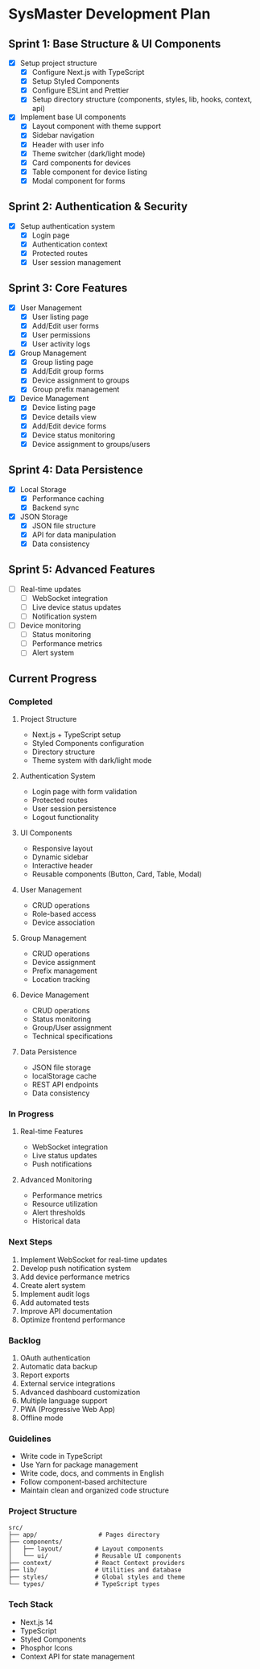 # SysMaster Development Plan

## Sprint 1: Base Structure & UI Components 
- [x] Setup project structure
  - [x] Configure Next.js with TypeScript
  - [x] Setup Styled Components
  - [x] Configure ESLint and Prettier
  - [x] Setup directory structure (components, styles, lib, hooks, context, api)

- [x] Implement base UI components
  - [x] Layout component with theme support
  - [x] Sidebar navigation
  - [x] Header with user info
  - [x] Theme switcher (dark/light mode)
  - [x] Card components for devices
  - [x] Table component for device listing
  - [x] Modal component for forms

## Sprint 2: Authentication & Security 
- [x] Setup authentication system
  - [x] Login page
  - [x] Authentication context
  - [x] Protected routes
  - [x] User session management

## Sprint 3: Core Features 
- [x] User Management
  - [x] User listing page
  - [x] Add/Edit user forms
  - [x] User permissions
  - [x] User activity logs

- [x] Group Management
  - [x] Group listing page
  - [x] Add/Edit group forms
  - [x] Device assignment to groups
  - [x] Group prefix management

- [x] Device Management
  - [x] Device listing page
  - [x] Device details view
  - [x] Add/Edit device forms
  - [x] Device status monitoring
  - [x] Device assignment to groups/users

## Sprint 4: Data Persistence 
- [x] Local Storage
  - [x] Performance caching
  - [x] Backend sync

- [x] JSON Storage
  - [x] JSON file structure
  - [x] API for data manipulation
  - [x] Data consistency

## Sprint 5: Advanced Features 
- [ ] Real-time updates
  - [ ] WebSocket integration
  - [ ] Live device status updates
  - [ ] Notification system

- [ ] Device monitoring
  - [ ] Status monitoring
  - [ ] Performance metrics
  - [ ] Alert system

## Current Progress

### Completed 
1. Project Structure
   - Next.js + TypeScript setup
   - Styled Components configuration
   - Directory structure
   - Theme system with dark/light mode

2. Authentication System
   - Login page with form validation
   - Protected routes
   - User session persistence
   - Logout functionality

3. UI Components
   - Responsive layout
   - Dynamic sidebar
   - Interactive header
   - Reusable components (Button, Card, Table, Modal)

4. User Management
   - CRUD operations
   - Role-based access
   - Device association

5. Group Management
   - CRUD operations
   - Device assignment
   - Prefix management
   - Location tracking

6. Device Management
   - CRUD operations
   - Status monitoring
   - Group/User assignment
   - Technical specifications

7. Data Persistence
   - JSON file storage
   - localStorage cache
   - REST API endpoints
   - Data consistency

### In Progress 
1. Real-time Features
   - WebSocket integration
   - Live status updates
   - Push notifications

2. Advanced Monitoring
   - Performance metrics
   - Resource utilization
   - Alert thresholds
   - Historical data

### Next Steps 
1. Implement WebSocket for real-time updates
2. Develop push notification system
3. Add device performance metrics
4. Create alert system
5. Implement audit logs
6. Add automated tests
7. Improve API documentation
8. Optimize frontend performance

### Backlog 
1. OAuth authentication
2. Automatic data backup
3. Report exports
4. External service integrations
5. Advanced dashboard customization
6. Multiple language support
7. PWA (Progressive Web App)
8. Offline mode

### Guidelines
- Write code in TypeScript
- Use Yarn for package management
- Write code, docs, and comments in English
- Follow component-based architecture
- Maintain clean and organized code structure

### Project Structure
```
src/
├── app/                 # Pages directory
├── components/         
│   ├── layout/         # Layout components
│   └── ui/             # Reusable UI components
├── context/            # React Context providers
├── lib/                # Utilities and database
├── styles/             # Global styles and theme
└── types/              # TypeScript types
```

### Tech Stack
- Next.js 14
- TypeScript
- Styled Components
- Phosphor Icons
- Context API for state management
